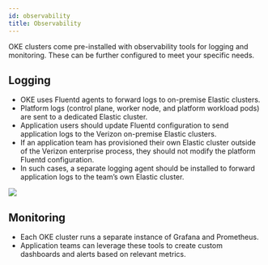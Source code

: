 ```yaml
---
id: observability
title: Observability
---
```


OKE clusters come pre-installed with observability tools for logging and monitoring. These can be further configured to meet your specific needs.

## Logging
- OKE uses Fluentd agents to forward logs to on-premise Elastic clusters.
- Platform logs (control plane, worker node, and platform workload pods) are sent to a dedicated Elastic cluster.
- Application users should update Fluentd configuration to send application logs to the Verizon on-premise Elastic clusters.
- If an application team has provisioned their own Elastic cluster outside of the Verizon enterprise process, they should not modify the platform Fluentd configuration.
- In such cases, a separate logging agent should be installed to forward application logs to the team’s own Elastic cluster.

![](../images/arch/oke-logging.png)

## Monitoring
- Each OKE cluster runs a separate instance of Grafana and Prometheus.
- Application teams can leverage these tools to create custom dashboards and alerts based on relevant metrics.
